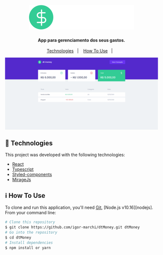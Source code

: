 <h1 align="center">
    <img alt="Title" src="./src/assets/logo.svg" />
    <br>
</h1>
<h4 align="center">
  App para gerenciamento dos seus gastos. 
</h4>

<p align="center">
  <a href="#rocket-technologies">Technologies</a>&nbsp;&nbsp;&nbsp;|&nbsp;&nbsp;&nbsp;
  <a href="#information_source-how-to-use">How To Use</a>&nbsp;&nbsp;&nbsp;|&nbsp;&nbsp;&nbsp;
</p>

<p align="center">
  <img alt="AppDemo" src="./src/assets/Github/dtmoney.gif" />
</p>

## :rocket: Technologies

This project was developed with the following technologies:

- [React](https://reactjs.org/)
- [Typescript](https://www.typescriptlang.org/)
- [Styled-components](https://styled-components.com/)
- [MirageJs](https://miragejs.com/)

## :information_source: How To Use

To clone and run this application, you'll need [Git](https://git-scm.com), [Node.js v10.16][nodejs]. From your command line:

```bash
# Clone this repository
$ git clone https://github.com/igor-marchi/dtMoney.git dtMoney
# Go into the repository
$ cd dtMoney
# Install dependencies
$ npm install or yarn
```
